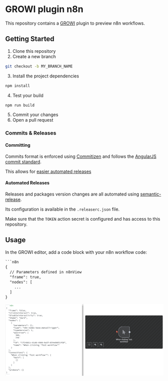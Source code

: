 # GROWI plugin n8n

This repository contains a [GROWI](https://github.com/weseek/growi) plugin to preview n8n workflows.

## Getting Started

1. Clone this repository
2. Create a new branch

```bash
git checkout -b MY_BRANCH_NAME
```

3. Install the project dependencies

```bash
npm install
```

4. Test your build

```bash
npm run build
```

5. Commit your changes
6. Open a pull request

### Commits & Releases

#### Committing

Commits format is enforced using [Commitizen](https://github.com/commitizen/cz-cli) and follows the [AngularJS commit standard](https://github.com/angular/angular/blob/main/CONTRIBUTING.md#type).

This allows for [easier automated releases](#automated-releases)

#### Automated Releases

Releases and packages version changes are all automated using [semantic-release](https://semantic-release.gitbook.io/semantic-release).

Its configuration is available in the `.releaserc.json` file.

Make sure that the `TOKEN` action secret is configured and has access to this repository.

## Usage

In the GROWI editor, add a code block with your n8n workflow code:

```
```n8n
{
  // Parameters defined in n8nView
  "frame": true,
  "nodes": [
    ...
  ]
}
```

![alt text](image.png)
